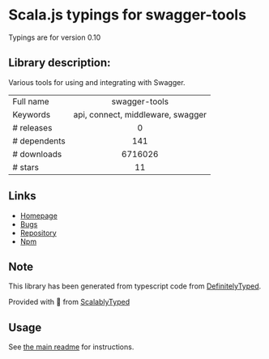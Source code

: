 
# Scala.js typings for swagger-tools

Typings are for version 0.10

## Library description:
Various tools for using and integrating with Swagger.

|                    |                 |
| ------------------ | :-------------: |
| Full name          | swagger-tools |
| Keywords           | api, connect, middleware, swagger |
| # releases         | 0 |
| # dependents       | 141 |
| # downloads        | 6716026 |
| # stars            | 11 |

## Links
- [Homepage](https://github.com/apigee-127/swagger-tools)
- [Bugs](https://github.com/apigee-127/swagger-tools/issues)
- [Repository](https://github.com/apigee-127/swagger-tools)
- [Npm](https://www.npmjs.com/package/swagger-tools)
    


## Note
This library has been generated from typescript code from [DefinitelyTyped](https://definitelytyped.org).

Provided with :purple_heart: from [ScalablyTyped](https://github.com/oyvindberg/ScalablyTyped)

## Usage
See [the main readme](../../readme.md) for instructions.


